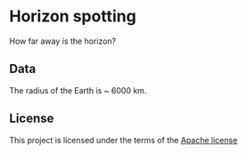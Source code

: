 # Horizon spotting

How far away is the horizon?

## Data

The radius of the Earth is ~ 6000 km.

## License

This project is licensed under the terms of the [Apache license](/LICENSE.md)
